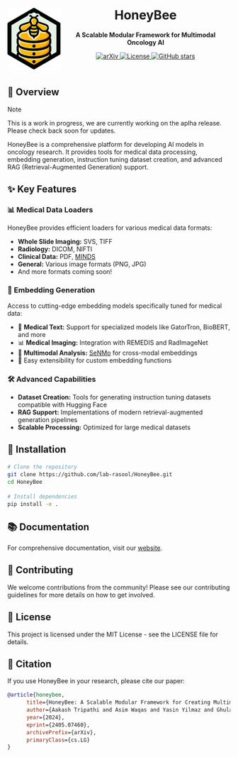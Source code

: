 <div align="center">
  <img src="website/public/images/logo.png" alt="HoneyBee Logo" width="120px" height="140px" align="left"/>
  <h1>HoneyBee</h1>
  <p><strong>A Scalable Modular Framework for Multimodal Oncology AI</strong></p>
  <p>
    <a href="https://arxiv.org/abs/2405.07460">
      <img src="https://img.shields.io/badge/arXiv-2405.07460-b31b1b.svg" alt="arXiv">
    </a>
    <a href="LICENSE">
      <img src="https://img.shields.io/badge/License-MIT-blue.svg" alt="License">
    </a>
    <a href="https://github.com/lab-rasool/HoneyBee/stargazers">
      <img src="https://img.shields.io/github/stars/lab-rasool/HoneyBee?style=social" alt="GitHub stars">
    </a>
  </p>
</div>

<br clear="left"/>

## 🚀 Overview

> [!NOTE]
> This is a work in progress, we are currently working on the aplha release. Please check back soon for updates.

HoneyBee is a comprehensive platform for developing AI models in oncology research. It provides tools for medical data processing, embedding generation, instruction tuning dataset creation, and advanced RAG (Retrieval-Augmented Generation) support.

## ✨ Key Features

### 📊 Medical Data Loaders

HoneyBee provides efficient loaders for various medical data formats:

- **Whole Slide Imaging:** SVS, TIFF
- **Radiology:** DICOM, NIFTI
- **Clinical Data:** PDF, [MINDS](https://github.com/lab-rasool/MINDS)
- **General:** Various image formats (PNG, JPG)
- And more formats coming soon!

### 🧠 Embedding Generation

Access to cutting-edge embedding models specifically tuned for medical data:

- 🔬 **Medical Text:** Support for specialized models like GatorTron, BioBERT, and more
- 📊 **Medical Imaging:** Integration with REMEDIS and RadImageNet
- 🔗 **Multimodal Analysis:** [SeNMo](https://github.com/lab-rasool/SeNMo) for cross-modal embeddings
- 🔄 Easy extensibility for custom embedding functions

### 🛠️ Advanced Capabilities

- **Dataset Creation:** Tools for generating instruction tuning datasets compatible with Hugging Face
- **RAG Support:** Implementations of modern retrieval-augmented generation pipelines
- **Scalable Processing:** Optimized for large medical datasets

## 🔧 Installation

```bash
# Clone the repository
git clone https://github.com/lab-rasool/HoneyBee.git
cd HoneyBee

# Install dependencies
pip install -e .
```

## 📚 Documentation

For comprehensive documentation, visit our [website](https://lab-rasool.github.io/HoneyBee/).

## 🤝 Contributing

We welcome contributions from the community! Please see our contributing guidelines for more details on how to get involved.

## 📄 License

This project is licensed under the MIT License - see the LICENSE file for details.

## 📝 Citation

If you use HoneyBee in your research, please cite our paper:

```bibtex
@article{honeybee,
      title={HoneyBee: A Scalable Modular Framework for Creating Multimodal Oncology Datasets with Foundational Embedding Models},
      author={Aakash Tripathi and Asim Waqas and Yasin Yilmaz and Ghulam Rasool},
      year={2024},
      eprint={2405.07460},
      archivePrefix={arXiv},
      primaryClass={cs.LG}
}
```
